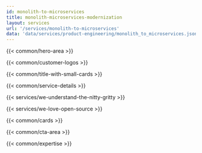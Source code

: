 ```yaml
---
id: monolith-to-microservices
title: monolith-microservices-modernization
layout: services
url: '/services/monolith-to-microservices'
data: 'data/services/product-engineering/monolith_to_microservices.json'
---
```


<!-- Build Better Cloud Native Products Faster -->
{{< common/hero-area >}}
<!-- Trusted by leading companies -->
{{< common/customer-logos >}}

<!-- <p>AppsCode is the winner of '2023 Stratus Award for Cloud Computing - Kubernetes' category for leading the innovation and excellence in cloud native space.</p> -->

<!-- Why migrate from monolith to microservices? -->
{{< common/title-with-small-cards >}}
<!-- By your side in your Microservices adoption journey -->
{{< common/service-details >}}
<!-- We Understand the Nitty-Gritty! -->
{{< services/we-understand-the-nitty-gritty >}}
<!-- We Love Open Source -->
{{< services/we-love-open-source >}}

<!-- <p>Your Microservices Adoption Journey</p> -->

<!-- Why Choose AppsCode as your Microservices Adoption Partner? -->
{{< common/cards >}}

<!-- Ready to Build Better Cloud Native Products? -->
{{< common/cta-area >}}

<!-- Team with the Diverse Set of Technical Expertise -->
{{< common/expertise >}}

